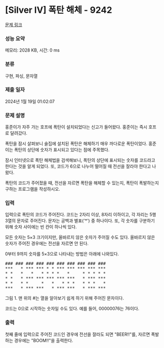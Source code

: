 # [Silver IV] 폭탄 해체 - 9242 

[문제 링크](https://www.acmicpc.net/problem/9242) 

### 성능 요약

메모리: 2028 KB, 시간: 0 ms

### 분류

구현, 파싱, 문자열

### 제출 일자

2024년 1월 19일 01:02:07

### 문제 설명

<p>홍준이가 자주 가는 호프에 폭탄이 설치되었다는 신고가 들어왔다. 홍준이는 즉시 호프로 달려갔다.</p>

<p>폭탄을 잠시 살펴보니 술집에 설치된 폭탄은 해체하기 매우 까다로운 폭탄이었다. 홍준이는 폭탄의 상단에 숫자가 표시되고 있다는 점에 주목했다.</p>

<p>잠시 인터넷으로 폭탄 해체법을 검색해보니, 폭탄의 상단에 표시되는 숫자를 코드라고 한다는 것을 알게 되었다. 또, 코드가 6으로 나누어 떨어질 때 전선을 잘라야 한다고 나왔다.</p>

<p>폭탄의 코드가 주어졌을 때, 전선을 자르면 폭탄을 해체할 수 있는지, 폭탄이 폭발하는지 구하는 프로그램을 작성하시오.</p>

### 입력 

 <p>입력으로 폭탄의 코드가 주어진다. 코드는 2자리 이상, 8자리 이하이고, 각 자리는 5행 3열의 문자로 주어진다. 문자는 공백과 별표('*') 중 하나이다. 또, 각 숫자를 구분하기 위해 숫자 사이에는 빈 칸이 하나씩 있다.</p>

<p>모든 숫자는 5×3 크기이지만, 올바르지 않은 숫자가 주어질 수도 있다. 올바르지 않은 숫자가 주어진 경우에는 전선을 자르면 안 된다.</p>

<p>0부터 9까지 숫자를 5×3으로 나타내는 방법은 아래에 나와있다.</p>

<pre>### ### ### ### ### ### ### ### ### ###
***   * *** *** * * *** *** *** *** ***
* *   *   *   * * * *   *     * * * * *
* *   * *** *** *** *** ***   * *** ***
* *   * *     *   *   * * *   * * *   *
***   * *** ***   * *** ***   * *** ***
</pre>

<p>그림 1. 맨 위의 #는 열을 알아보기 쉽게 하기 위해 주어진 문자이다.</p>

<p>코드는 0으로 시작하는 숫자일 수도 있다. 예를 들어, 00000076는 76이다.</p>

### 출력 

 <p>첫째 줄에 입력으로 주어진 코드인 경우에 전선을 잘라도 되면 "BEER!!"를, 자르면 폭발하는 경우에는 "BOOM!!"을 출력한다.</p>

